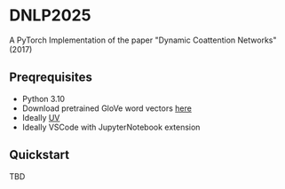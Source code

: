 # DNLP2025

A PyTorch Implementation of the paper "Dynamic Coattention Networks" (2017)

## Preqrequisites

- Python 3.10
- Download pretrained GloVe word vectors [here](https://nlp.stanford.edu/data/glove.6B.zip)
- Ideally [UV](https://astral.sh/blog/uv)
- Ideally VSCode with JupyterNotebook extension

## Quickstart

TBD